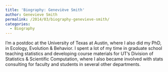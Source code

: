 ```yaml
---
title: 'Biography: Geneviève Smith'
author: Genevieve Smith
permalink: /2014/03/biography-genevieve-smith/
categories:
  - Biography
---
```

I&#8217;m a postdoc at the University of Texas at Austin, where I also did my PhD, in Ecology, Evolution & Behavior. I spent a lot of my time in graduate school teaching statistics and developing course materials for UT&#8217;s Division of Statistics & Scientific Computation, where I also became involved with stats consulting for faculty and students in several other departments.
